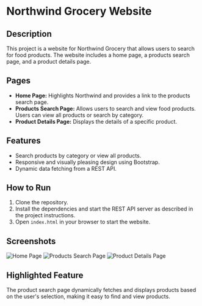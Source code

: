 # Northwind Grocery Website

## Description

This project is a website for Northwind Grocery that allows users to search for food products. The website includes a home page, a products search page, and a product details page.

## Pages

- **Home Page:** Highlights Northwind and provides a link to the products search page.
- **Products Search Page:** Allows users to search and view food products. Users can view all products or search by category.
- **Product Details Page:** Displays the details of a specific product.

## Features

- Search products by category or view all products.
- Responsive and visually pleasing design using Bootstrap.
- Dynamic data fetching from a REST API.

## How to Run

1. Clone the repository.
2. Install the dependencies and start the REST API server as described in the project instructions.
3. Open `index.html` in your browser to start the website.

## Screenshots

![Home Page](images/home_page.png)
![Products Search Page](images/products_search_page.png)
![Product Details Page](images/product_details_page.png)

## Highlighted Feature

The product search page dynamically fetches and displays products based on the user's selection, making it easy to find and view products.
